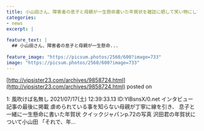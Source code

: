```yaml
---
title: 小山田さん、障害者の息子と母親が一生懸命書いた年賀状を雑誌に晒して笑い物にしてしまう…
categories:
- news
excerpt: |
  
feature_text: |
  ## 小山田さん、障害者の息子と母親が一生懸命...
  
feature_image: "https://picsum.photos/2560/600?image=733"
image: "https://picsum.photos/2560/600?image=733"
---
```


[http://vipsister23.com/archives/9858724.html](http://vipsister23.com/archives/9858724.html)
posted on 

<!--more-->

1: 風吹けば名無し 2021/07/17(土) 12:39:33.13 ID:YlBsnsX/0.net インタビュー記事の最後に掲載 虐められている事を知らない母親が丁寧に線を引き、 息子と一緒に一生懸命に書いた年賀状 クイックジャパンp.72の写真 沢田君の年賀状について小山田 「それで、年...
